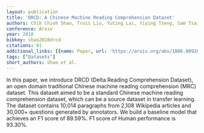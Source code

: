 ```yaml
---
layout: publication
title: 'DRCD: A Chinese Machine Reading Comprehension Dataset'
authors: Chih Chieh Shao, Trois Liu, Yuting Lai, Yiying Tseng, Sam Tsai
conference: Arxiv
year: 2018
bibkey: shao2018drcd
citations: 91
additional_links: [{name: Paper, url: 'https://arxiv.org/abs/1806.00920'}]
tags: ["Datasets"]
short_authors: Shao et al.
---
```

In this paper, we introduce DRCD (Delta Reading Comprehension Dataset), an
open domain traditional Chinese machine reading comprehension (MRC) dataset.
This dataset aimed to be a standard Chinese machine reading comprehension
dataset, which can be a source dataset in transfer learning. The dataset
contains 10,014 paragraphs from 2,108 Wikipedia articles and 30,000+ questions
generated by annotators. We build a baseline model that achieves an F1 score of
89.59%. F1 score of Human performance is 93.30%.